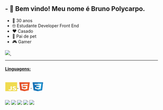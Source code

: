 ## - 👋 Bem vindo! Meu nome é Bruno Polycarpo.

* 🔋  30 anos 
* 🤓 Estudante Developer Front End
* ❤️ Casado
* 🐶 Pai de pet
* 🎮 Gamer



<div>
  <a href="https://github.com/brunopolyc">
  <img height="180em" src="https://github-readme-stats.vercel.app/api?username=brunopolyc&show_icons=true&theme=react&include_all_commits=true&count_private=true"/>
  <img heigth="180em" scr="https://github-readme-stats.vercel.app/api?username=brunopolyc&layout-compact&langs_count-16&theme-dracula"/>
  
</div>
<hr>
 
  #### Linguagens:
  
<div style="display: inline_block"><br>
  <img align="center" alt="Bru-Js" height="30" width="40" src="https://raw.githubusercontent.com/devicons/devicon/master/icons/javascript/javascript-plain.svg">
  <img align="center" alt="Bru-HTML" height="30" width="40" src="https://raw.githubusercontent.com/devicons/devicon/master/icons/html5/html5-original.svg">
  <img align="center" alt="Bru-CSS" height="30" width="40" src="https://raw.githubusercontent.com/devicons/devicon/master/icons/css3/css3-original.svg">
  
  
  </div>
  
##
  
  <div> 
  <a href="https://instagram.com/brunopolycarpo_" target="_blank"><img src="https://img.shields.io/badge/-Instagram-%23E4405F?style=for-the-badge&logo=instagram&logoColor=white" target="_blank"></a>
 	<a href="https://www.twitch.tv/iamduckman_" target="_blank"><img src="https://img.shields.io/badge/Twitch-9146FF?style=for-the-badge&logo=twitch&logoColor=white" target="_blank"></a>
  <a href = "mailto:dev.brunop@gmail.com"><img src="https://img.shields.io/badge/-Gmail-%23333?style=for-the-badge&logo=gmail&logoColor=white" target="_blank"></a>
  <a href= "https://www.linkedin.com/in/bruno-polycarpo-7a12153b/" target="_blank"><img src="https://img.shields.io/badge/-LinkedIn-%230077B5?style=for-the-badge&logo=linkedin&logoColor=white" target="_blank"></a> 
  <a href= "https://www.facebook.com/bruno.polycarpo.7"><img src="https://img.shields.io/badge/Facebook-1877F2?style=for-the-badge&logo=facebook&logoColor=white" targuet="_blank"></a>

</div>

